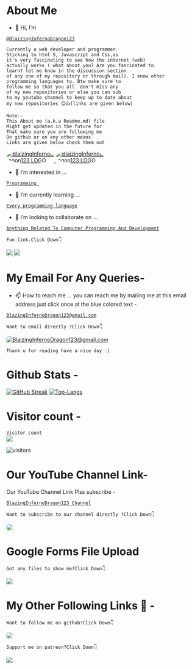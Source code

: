 # About Me
- 👋 Hi, I’m 
<a href="https://github.com/BlaizingInfernoDragon123" target="_blank">

```
@BlaizingInfernoDragon123
```
</a>

```
Currently a web developer and programmer.
Sticking to html 5, Javascript and Css,as 
it's very fascinating to see how the internet (web) 
actually works ( what about you? Are you fascinated to 
learn? let me know in the discussion section
of any one of my repository or through mail). I know other 
programming languages to. Btw make sure to 
follow me so that you all  don't miss any 
of my new repositories or else you can sub 
to my youtube channel to keep up to date about 
my new repositories 😉👍(links are given below)
```


```
Note:-
This About me (a.k.a Readme.md) file
Might get updated in the future for
That make sure you are following me
On github or on any other means
Links are given below check them out
```

<!-- Github -->

<a href="https://github.com/blaizinginfernodragon123" target="_blank" >
<img src="https://avatars.githubusercontent.com/u/96913755?v=4" alt="BlaizingInfernoDragon123 LOGO" style="max-width:25%;max-height:25%;border-radius:50%;">
</a>

<a href="https://github.com/blaizinginfernodragon123" target="_blank" >
<img src="https://raw.githubusercontent.com/BlaizingInfernoDragon123/blaizinginfernodragon123/output/github-contribution-grid-snake.svg" alt="BlaizingInfernoDragon123 LOGO" style="max-width:25%;max-height:25%;border-radius:50%;">
</a>

- 👀 I’m interested in ... 

<a href="https://www.google.com/search?q=Programming&oq=Programming+&aqs=chrome..69i57j0i433i512j0i512j0i433i512l2j0i512l2j46i131i175i199i433i512j0i433i512.2568j0j4&client=ms-android-oppo-rvo3&sourceid=chrome-mobile&ie=UTF-8" target="_blank" >

```
Programming 
```
</a>

- 🌱 I’m currently learning ... 
<a href="https://www.google.com/search?q=every+programming+language+&client=ms-android-oppo-rvo3&sxsrf=APq-WBuqH-lsYi9Qccr_F0gxoYs1xbctmA%3A1648972493989&ei=zVJJYpHvO_fXz7sP3pSmoAE&oq=every+programming+language+&gs_lcp=ChNtb2JpbGUtZ3dzLXdpei1zZXJwEAMyBQgAEIAEMgUIABCABDIFCAAQgAQyBQgAEIAEOgcIABBHELADOgcIIxDqAhAnOgcILhCxAxBDOgcIABCxAxBDOgoILhCxAxDUAhBDOgQILhBDOhAILhCxAxDHARCjAhDUAhBDOgQIABBDOgoILhCxAxCDARBDOgcILhDUAhBDOgoIABCABBCHAhAUOgUILhCABDoGCAAQFhAeOgQIABANOgQILhANSgQIQRgAUM4CWIQyYJ88aABwAXgDgAH-BYgBpT2SAQsyLTUuMy4yLjMuNJgBAKABAaABBbABD8gBCMABAQ&sclient=mobile-gws-wiz-serp" target="_blank">

```
Every programming language
```
</a>

- 💞️ I’m looking to collaborate on ... 
<a href="https://www.google.com/search?q=anything+related+to+computer+programming+and+development&oq=anything+related+to+computer+programming+and+development&aqs=chrome..69i57j33i160.15225j0j4&client=ms-android-vivo&sourceid=chrome-mobile&ie=UTF-8" target="_blank">

```
Anything Related To Computer Programming And Development

```
</a>

<!--[![leisure]-->
`
Fun link.Click Down👇
`

<a href="https://i.pinimg.com/originals/b2/2a/a2/b22aa22b2f3f55b6468361158d52e2e7.gif" target="_blank">
<img src="https://i.pinimg.com/originals/b2/2a/a2/b22aa22b2f3f55b6468361158d52e2e7.gif">
</a>

<a href="https://p.favim.com/orig/2018/11/05/kawaii-8-bit-gif-Favim.com-6490317.gif" target="_blank">
<img src="https://wallpapercave.com/uwp/uwp2086260.gif">
</a>

# My Email For Any Queries-
- 📫 How to reach me ... you can reach me by mailing me at this email address just click once at the blue colored text - 
<a href="mailto:blazinginfernodragon123@gmail.com" target="_blank">

```
BlazingInfernoDragon123@gmail.com
```
</a>

`
Want to email directly ?Click Down👇
`

<a href="mailto:blazinginfernodragon123@gmail.com" target="_blank">
<img src="https://charityengine.net/wp-content/uploads/2022/05/CE-Icon-_Email-Marketing.svg" style="border-radius:5px" alt="BlaizingInfernoDragon123@gmail.com">
</a>


`
Thank u for reading have a nice day :)
`
# Github Stats -
[![GitHub Streak](https://github-readme-streak-stats.herokuapp.com?user=BlaizingInfernoDragon123&theme=dark)](https://github.com/blaizinginfernodragon123)
[![Top-Langs](https://github-readme-stats.vercel.app/api/top-langs/?username=BlaizingInfernoDragon123)](https://github.com/blaizinginfernodragon123?tab=repositories)

# Visitor count -
<p align="center"> 

`
  Visitor count
`
<br>
  <img src="https://profile-counter.glitch.me/blaizinginfernodragon123/count.svg" />
</p>

![visitors](https://visitor-badge.glitch.me/badge?page_id=blaizinginfernodragon123&left_color=black&right_color=blue)

# Our YouTube Channel Link-
Our YouTube Channel Link Plss subscribe -

<a href="https://youtube.com/channel/UCsdLD0oB8Ui9EEE9WNSAAug" target="_blank">

```
BlazingInfernoDragon123 Channel
```
</a>

<!-- YouTube -->

<!-- Github -->

`
Want to subscribe to our channel directly ?Click Down👇
`

<a href="https://youtube.com/channel/UCsdLD0oB8Ui9EEE9WNSAAug" target="_blank">
<img src="https://uxwing.com/wp-content/themes/uxwing/download/brands-and-social-media/youtube-subscription-icon.svg" style="border-radius:5px">
</a>

# Google Forms File Upload 

<!--[![patreon]-->
`
Got any files to show me?Click Down👇
`

<a href="https://forms.gle/y6YSBnyNvnrhgrKg9" target="_blank">
<img src="https://images.ctfassets.net/lzny33ho1g45/4ODoWVyzgicvbcb6J9ZZZ5/89e33c333afa86e9e2864ba42833a5be/app-tips-google-forms-00-hero.png?w=1520&fm=jpg&q=30&fit=thumb&h=760">
</a>


# My Other Following Links 🔗 - 

<!-- Github -->

`
Want to follow me on github?Click Down👇
`

<a href="https://github.com/blaizinginfernodragon123?tab=following" target="_blank">
<img src="https://cdn.neow.in/news/images/uploaded/2020/12/1608232185_github_logo_1.jpg" style="border-radius:5px">
</a>

<!--[![patreon]-->
`
Support me on patreon?Click Down👇
`

<a href="https://patreon.com/blaizinginfernodragon123" target="_blank">
<img src="https://1.bp.blogspot.com/-7bPYnbDpDMg/YFfPMuFKyyI/AAAAAAAAS6A/8F8MMmMP4AQSACqo1EAshGTQhm0HEaKygCLcBGAsYHQ/s640/76jg.png">
</a>

<!---
BlaizingInfernoDragon123/BlaizingInfernoDragon123 is a ✨ special ✨ repository because its `README.md` (this file) appears on your GitHub profile.
You can click the Preview link to take a look at your changes.
--->

